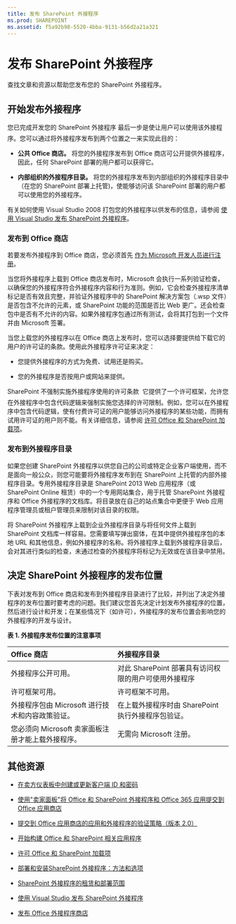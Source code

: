 ```yaml
---
title: 发布 SharePoint 外接程序
ms.prod: SHAREPOINT
ms.assetid: f5a92b98-5520-4bba-9131-b56d2a21a321
---
```



# 发布 SharePoint 外接程序
查找文章和资源以帮助您发布您的 SharePoint 外接程序。
## 开始发布外接程序
<a name="bk_gettingstarted"> </a>

您已完成开发您的 SharePoint 外接程序 最后一步是使让用户可以使用该外接程序。您可以通过将外接程序发布到两个位置之一来实现此目的：




- **公共 Office 商店。** 将您的外接程序发布到 Office 商店可公开提供外接程序，因此，任何 SharePoint 部署的用户都可以获得它。


- **内部组织的外接程序目录。** 将您的外接程序发布到内部组织的外接程序目录中（在您的 SharePoint 部署上托管)，使能够访问该 SharePoint 部署的用户都可以使用您的外接程序。


有关如何使用 Visual Studio 2008 打包您的外接程序以供发布的信息，请参阅 [使用 Visual Studio 发布 SharePoint 外接程序](publish-sharepoint-add-ins-by-using-visual-studio.md)。




### 发布到 Office 商店

若要发布外接程序到 Office 商店，您必须首先 [作为 Microsoft 开发人员进行注册](https://sellerdashboard.microsoft.com/Registration)。 



当您将外接程序上载到 Office 商店发布时，Microsoft 会执行一系列验证检查，以确保您的外接程序符合外接程序内容和行为准则。例如，它会检查外接程序清单标记是否有效且完整，并验证外接程序中的 SharePoint 解决方案包（.wsp 文件）是否包含不允许的元素，或 SharePoint 功能的范围是否比 Web 更广。还会检查包中是否有不允许的内容。如果外接程序包通过所有测试，会将其打包到一个文件并由 Microsoft 签署。



当您上载您的外接程序以在 Office 商店上发布时，您可以选择要提供给下载它的用户的许可证的条款。使用此外接程序许可证来决定：




- 您提供外接程序的方式为免费、试用还是购买。


- 您的外接程序是否按用户或网站来提供。


SharePoint 不强制实施外接程序使用的许可条款  它提供了一个许可框架，允许您在外接程序中包含代码逻辑来强制实施您选择的许可限制。例如，您可以在外接程序中包含代码逻辑，使有付费许可证的用户能够访问外接程序的某些功能，而拥有试用许可证的用户则不能。有关详细信息，请参阅  [许可 Office 和 SharePoint 加载项](http://msdn.microsoft.com/library/3e0e8ff6-66d6-44ff-b0c2-59108ebd9181%28Office.15%29.aspx)。




### 发布到外接程序目录

如果您创建 SharePoint 外接程序以供您自己的公司或特定企业客户端使用，而不是面向一般公众，则您可能要将外接程序发布到在 SharePoint 上托管的内部外接程序目录。专用外接程序目录是 SharePoint 2013 Web 应用程序（或 SharePoint Online 租赁）中的一个专用网站集合，用于托管 SharePoint 外接程序和 Office 外接程序的文档库。将目录放在自己的站点集合中更便于 Web 应用程序管理员或租户管理员来限制对该目录的权限。



将 SharePoint 外接程序上载到企业外接程序目录与将任何文件上载到 SharePoint 文档库一样容易。您需要填写弹出窗体，在其中提供外接程序包的本地 URL 和其他信息，例如外接程序的名称。将外接程序上载到外接程序目录后，会对其进行类似的检查，未通过检查的外接程序将标记为无效或在该目录中禁用。




## 决定 SharePoint 外接程序的发布位置
<a name="bk_decide"> </a>

下表对发布到 Office 商店和发布到外接程序目录进行了比较，并列出了决定外接程序的发布位置时要考虑的问题。我们建议您首先决定计划发布外接程序的位置，然后进行设计和开发；在某些情况下（如许可），外接程序的发布位置会影响您的外接程序的开发与设计。




**表 1. 外接程序发布位置的注意事项**


|**Office 商店**|**外接程序目录**|
|:-----|:-----|
|外接程序公开可用。  <br/> |对此 SharePoint 部署具有访问权限的用户可使用外接程序  <br/> |
|许可框架可用。  <br/> |许可框架不可用。  <br/> |
|外接程序包由 Microsoft 进行技术和内容政策验证。  <br/> |在上载外接程序时由 SharePoint 执行外接程序包验证。  <br/> |
|您必须向 Microsoft 卖家面板注册才能上载外接程序。  <br/> |无需向 Microsoft 注册。  <br/> |
 

## 其他资源
<a name="bk_addresources"> </a>


-  [在卖方仪表板中创建或更新客户端 ID 和密码](http://msdn.microsoft.com/library/f7852781-922f-4499-9dd4-c266907a8c14%28Office.15%29.aspx)


-  [使用"卖家面板"将 Office 和 SharePoint 外接程序和 Office 365 应用提交到 Office 应用商店](http://msdn.microsoft.com/library/260ef238-0be4-42d6-ba15-1249a8e2ff12%28Office.15%29.aspx)


-  [提交到 Office 应用商店的应用和外接程序的验证策略（版本 2.0）](http://msdn.microsoft.com/library/cd90836a-523e-42f5-ab02-5123cdf9fefe%28Office.15%29.aspx)


-  [开始构建 Office 和 SharePoint 相关应用程序](http://msdn.microsoft.com/library/187f8c8c-1b15-471c-80b5-69a40e67deea%28Office.15%29.aspx)


-  [许可 Office 和 SharePoint 加载项](http://msdn.microsoft.com/library/3e0e8ff6-66d6-44ff-b0c2-59108ebd9181%28Office.15%29.aspx)


-  [部署和安装SharePoint 外接程序：方法和选项](deploying-and-installing-sharepoint-add-ins-methods-and-options.md)


-  [SharePoint 外接程序的租赁和部署范围](tenancies-and-deployment-scopes-for-sharepoint-add-ins.md)


-  [使用 Visual Studio 发布 SharePoint 外接程序](publish-sharepoint-add-ins-by-using-visual-studio.md)


-  [发布 Office 外接程序商店](http://social.msdn.microsoft.com/Forums/zh-cn/officestore)



